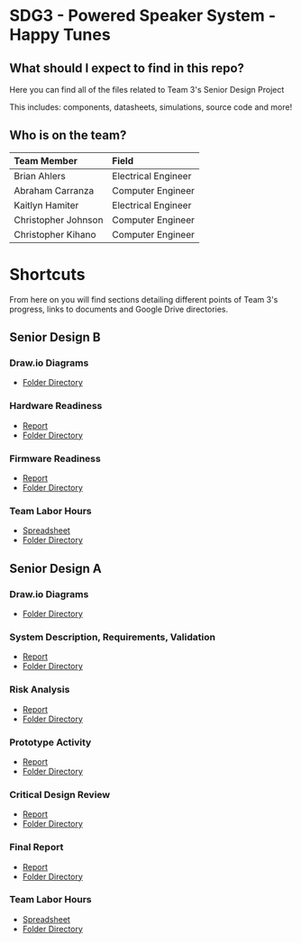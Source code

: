 # SDG3 - Powered Speaker System - Happy Tunes

## What should I expect to find in this repo?

Here you can find all of the files related to Team 3's Senior Design Project

This includes: components, datasheets, simulations, source code and more!

## Who is on the team?

| Team Member         | Field               |
| :------------------ | :------------------ |
| Brian Ahlers        | Electrical Engineer |
| Abraham Carranza    | Computer Engineer   |
| Kaitlyn Hamiter     | Electrical Engineer |
| Christopher Johnson | Computer Engineer   |
| Christopher Kihano  | Computer Engineer   |

# Shortcuts

From here on you will find sections detailing different points of Team 3's progress, links to documents and Google Drive directories.

## Senior Design B

### Draw.io Diagrams

- [Folder Directory](https://drive.google.com/drive/folders/15kxVudf5h-fhxRucdEdU0__9-gUpvDf6?usp=sharing)

### Hardware Readiness

- [Report](https://docs.google.com/document/d/16WcHxM67mR_bLpcuLu_cNokmKFwlc5yR9lt_XE9QbTI/edit?usp=sharing)
- [Folder Directory](https://drive.google.com/drive/folders/1j9h-cdcIw9vPNtkVY1A0dE3LBrUp3cXq?usp=sharing)

### Firmware Readiness

- [Report](https://docs.google.com/document/d/1_yuX03Fo50LZgdDcOuhRRBqLqM6c0yxrTySWzuhtTM4/edit?usp=sharing)
- [Folder Directory](https://drive.google.com/drive/folders/1t-pBYhPXyJxyrI6B_gw4tiY_lfn7Jp15?usp=sharing)

### Team Labor Hours

- [Spreadsheet](https://docs.google.com/spreadsheets/d/12QhF0Mqp7NLQ3RBZjQvClqkk2QXMBvIy/edit?usp=sharing&ouid=104676273414826873055&rtpof=true&sd=true)
- [Folder Directory](https://drive.google.com/drive/folders/19Oa_INHHnQHptVcXvDggzD6vj_AUFLqU?usp=sharing)

## Senior Design A

### Draw.io Diagrams

- [Folder Directory](https://drive.google.com/drive/folders/15kxVudf5h-fhxRucdEdU0__9-gUpvDf6?usp=sharing)

### System Description, Requirements, Validation

- [Report](https://docs.google.com/document/d/1fnrOCIRyJVDsxmta0oakdDbBKZW54d827w0m6OqQ11Q/edit?usp=sharing)
- [Folder Directory](https://drive.google.com/drive/folders/1NczNZ4O1j9Vx4oX85sgfJVTjJTQ-W3sH?usp=sharing)

### Risk Analysis

- [Report](https://drive.google.com/file/d/1sAik6q6ureZYssgTLGljBEHL8I2Zk15t/view?usp=sharing)
- [Folder Directory](https://drive.google.com/drive/folders/1NczNZ4O1j9Vx4oX85sgfJVTjJTQ-W3sH?usp=sharing)

### Prototype Activity

- [Report](https://drive.google.com/file/d/1stdICW6GUIWn7OOhUiIIFrHZ0VR0cqvk/view?usp=sharing)
- [Folder Directory](https://drive.google.com/drive/folders/1NczNZ4O1j9Vx4oX85sgfJVTjJTQ-W3sH?usp=sharing)

### Critical Design Review

- [Report](https://docs.google.com/presentation/d/1inkozGnM1z5_KCovr3mFNu3Ky42EYbz6ArtEo2gSImo/edit?usp=sharing)
- [Folder Directory](https://drive.google.com/drive/folders/1jWTyNvOkjsP8tEsv12XOycAalzhh8IQb?usp=sharing)

### Final Report

- [Report](https://docs.google.com/document/d/1AqZGzt35glmXr1-TCmBBXokeJKedO_IO3BRvOg3bReY/edit?usp=sharing)
- [Folder Directory](https://drive.google.com/drive/folders/1KJQUjUjOi4YFd6RUpi_W71EKjcTsQYTU?usp=sharing)

### Team Labor Hours

- [Spreadsheet](https://docs.google.com/spreadsheets/d/1y0pf061RG8TchD4RHMXZIr2CGgnv92BU/edit?usp=sharing&ouid=104676273414826873055&rtpof=true&sd=true)
- [Folder Directory](https://drive.google.com/drive/folders/1Dg6yo43kKn5nfYz5vgzlIPh3S6AtKxnr?usp=sharing)
